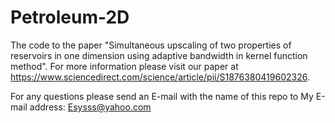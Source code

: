 # Petroleum-2D
The code to the paper "Simultaneous upscaling of two properties of reservoirs in one dimension using adaptive bandwidth in kernel function method". For more information please visit our paper at https://www.sciencedirect.com/science/article/pii/S1876380419602326.

For any questions please send an E-mail with the name of this repo to My E-mail address: Esysss@yahoo.com

